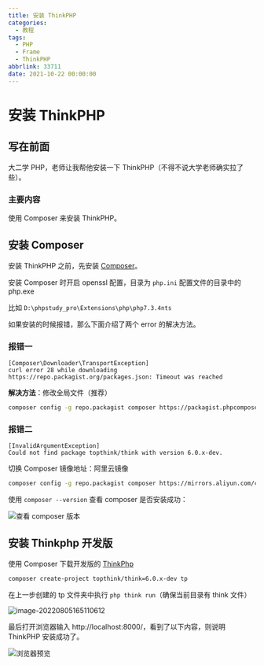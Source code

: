 ```yaml
---
title: 安装 ThinkPHP
categories:
  - 教程
tags:
  - PHP
  - Frame
  - ThinkPHP
abbrlink: 33711
date: 2021-10-22 00:00:00
---
```


# 安装 ThinkPHP

## 写在前面

大二学 PHP，老师让我帮他安装一下 ThinkPHP（不得不说大学老师确实拉了些）。

### 主要内容

使用 Composer 来安装 ThinkPHP。

## 安装 Composer

安装 ThinkPHP 之前，先安装 [Composer](https://getcomposer.org/Composer-Setup.exe)。

安装 Composer 时开启 openssl 配置，目录为 `php.ini` 配置文件的目录中的 php.exe

比如 `D:\phpstudy_pro\Extensions\php\php7.3.4nts`

如果安装的时候报错，那么下面介绍了两个 error 的解决方法。

### 报错一

```
[Composer\Downloader\TransportException]
curl error 28 while downloading https://repo.packagist.org/packages.json: Timeout was reached
```

**解决方法**：修改全局文件（推荐）

```sh
composer config -g repo.packagist composer https://packagist.phpcomposer.com
```

### 报错二

```
[InvalidArgumentException]
Could not find package topthink/think with version 6.0.x-dev.
```

切换 Composer 镜像地址：阿里云镜像

```sh
composer config -g repo.packagist composer https://mirrors.aliyun.com/composer/
```

使用 `composer --version` 查看 composer 是否安装成功：



![查看 composer 版本](https://gallery.yxzi.xyz/galleries/2022/08/05/%E5%AE%89%E8%A3%85composer.png)

## 安装 Thinkphp 开发版

使用 Composer 下载开发版的 [ThinkPhp](https://www.kancloud.cn/manual/thinkphp6_0/1037479)

```sh
composer create-project topthink/think=6.0.x-dev tp
```

在上一步创建的 tp 文件夹中执行 `php think run`（确保当前目录有 think 文件）

![image-20220805165110612](https://gallery.yxzi.xyz/galleries/2022/08/05/php%20think%20ru.png)

最后打开浏览器输入 http://localhost:8000/，看到了以下内容，则说明 ThinkPHP 安装成功了。

![浏览器预览](https://gallery.yxzi.xyz/galleries/2022/08/05/%E6%B5%8F%E8%A7%88%E5%99%A8%E9%A2%84%E8%A7%88.png)
